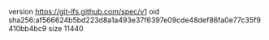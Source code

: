 version https://git-lfs.github.com/spec/v1
oid sha256:af566624b5bd223d8a1a493e37f6397e09cde48def86fa0e77c35f9410bb4bc9
size 11440
